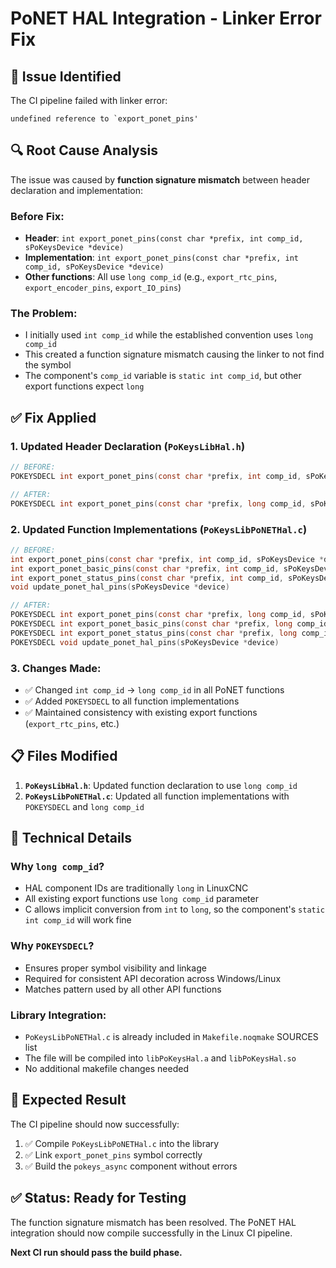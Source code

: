 # PoNET HAL Integration - Linker Error Fix

## 🐛 **Issue Identified**

The CI pipeline failed with linker error:
```
undefined reference to `export_ponet_pins'
```

## 🔍 **Root Cause Analysis**

The issue was caused by **function signature mismatch** between header declaration and implementation:

### **Before Fix:**
- **Header**: `int export_ponet_pins(const char *prefix, int comp_id, sPoKeysDevice *device)`  
- **Implementation**: `int export_ponet_pins(const char *prefix, int comp_id, sPoKeysDevice *device)`
- **Other functions**: All use `long comp_id` (e.g., `export_rtc_pins`, `export_encoder_pins`, `export_IO_pins`)

### **The Problem:**
- I initially used `int comp_id` while the established convention uses `long comp_id`
- This created a function signature mismatch causing the linker to not find the symbol
- The component's `comp_id` variable is `static int comp_id`, but other export functions expect `long`

## ✅ **Fix Applied**

### **1. Updated Header Declaration** (`PoKeysLibHal.h`)
```c
// BEFORE:
POKEYSDECL int export_ponet_pins(const char *prefix, int comp_id, sPoKeysDevice *device);

// AFTER: 
POKEYSDECL int export_ponet_pins(const char *prefix, long comp_id, sPoKeysDevice *device);
```

### **2. Updated Function Implementations** (`PoKeysLibPoNETHal.c`)
```c
// BEFORE:
int export_ponet_pins(const char *prefix, int comp_id, sPoKeysDevice *device)
int export_ponet_basic_pins(const char *prefix, int comp_id, sPoKeysDevice *device) 
int export_ponet_status_pins(const char *prefix, int comp_id, sPoKeysDevice *device)
void update_ponet_hal_pins(sPoKeysDevice *device)

// AFTER:
POKEYSDECL int export_ponet_pins(const char *prefix, long comp_id, sPoKeysDevice *device)
POKEYSDECL int export_ponet_basic_pins(const char *prefix, long comp_id, sPoKeysDevice *device) 
POKEYSDECL int export_ponet_status_pins(const char *prefix, long comp_id, sPoKeysDevice *device)
POKEYSDECL void update_ponet_hal_pins(sPoKeysDevice *device)
```

### **3. Changes Made:**
- ✅ Changed `int comp_id` → `long comp_id` in all PoNET functions
- ✅ Added `POKEYSDECL` to all function implementations
- ✅ Maintained consistency with existing export functions (`export_rtc_pins`, etc.)

## 📋 **Files Modified**

1. **`PoKeysLibHal.h`**: Updated function declaration to use `long comp_id`
2. **`PoKeysLibPoNETHal.c`**: Updated all function implementations with `POKEYSDECL` and `long comp_id`

## 🔧 **Technical Details**

### **Why `long comp_id`?**
- HAL component IDs are traditionally `long` in LinuxCNC
- All existing export functions use `long comp_id` parameter
- C allows implicit conversion from `int` to `long`, so the component's `static int comp_id` will work fine

### **Why `POKEYSDECL`?**
- Ensures proper symbol visibility and linkage
- Required for consistent API decoration across Windows/Linux
- Matches pattern used by all other API functions

### **Library Integration:**
- `PoKeysLibPoNETHal.c` is already included in `Makefile.noqmake` SOURCES list
- The file will be compiled into `libPoKeysHal.a` and `libPoKeysHal.so`
- No additional makefile changes needed

## 🎯 **Expected Result**

The CI pipeline should now successfully:
1. ✅ Compile `PoKeysLibPoNETHal.c` into the library
2. ✅ Link `export_ponet_pins` symbol correctly
3. ✅ Build the `pokeys_async` component without errors

## ✅ **Status: Ready for Testing**

The function signature mismatch has been resolved. The PoNET HAL integration should now compile successfully in the Linux CI pipeline.

**Next CI run should pass the build phase.**
